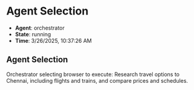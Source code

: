 # Agent Selection

- **Agent**: orchestrator
- **State**: running
- **Time**: 3/26/2025, 10:37:26 AM

## Agent Selection

Orchestrator selecting browser to execute: Research travel options to Chennai, including flights and trains, and compare prices and schedules.

